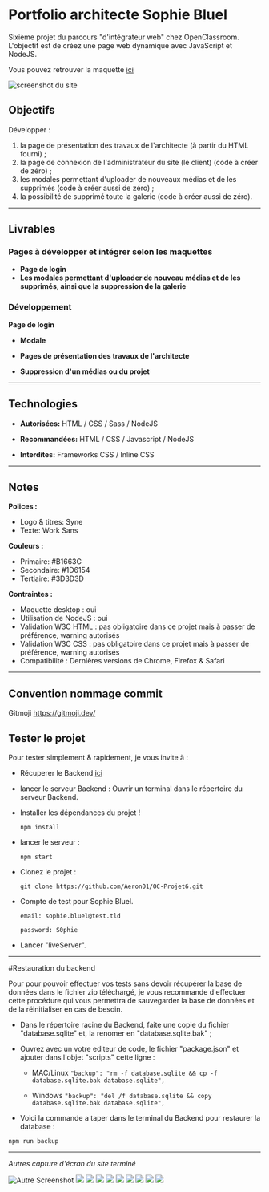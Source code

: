 # Portfolio architecte Sophie Bluel

Sixième projet du parcours "d'intégrateur web" chez OpenClassroom. L'objectif est de créez une page web dynamique avec JavaScript et NodeJS.

Vous pouvez retrouver la maquette [ici](https://www.figma.com/file/kfKHknHySoTibZfdolGAX6/Desktop?type=design&node-id=0-1&t=ybeVInBB1T6692ps-0)

![screenshot du site](./screenshot/Capture%20d%E2%80%99%C3%A9cran%20du%202023-06-21-1.png)

## Objectifs

Développer :

1. la page de présentation des travaux de l'architecte (à partir du HTML fourni) ;
2. la page de connexion de l'administrateur du site (le client) (code à créer de zéro) ;
3. les modales permettant d'uploader de nouveaux médias et de les supprimés (code à créer aussi de zéro) ;
4. la possibilité de supprimé toute la galerie (code à créer aussi de zéro).

<hr>

## Livrables

### Pages à développer et intégrer selon les maquettes

- **Page de login**
- **Les modales permettant d'uploader de nouveau médias et de les supprimés, ainsi que la suppression de la galerie**

### Développement

**Page de login**

- **Modale**

- **Pages de présentation des travaux de l'architecte**

- **Suppression d'un médias ou du projet**

<hr>

## Technologies

- **Autorisées:** HTML / CSS / Sass / NodeJS

- **Recommandées:** HTML / CSS / Javascript / NodeJS

- **Interdites:** Frameworks CSS / Inline CSS

<hr>

## Notes

**Polices :**

- Logo & titres: Syne
- Texte: Work Sans

**Couleurs :**

- Primaire: #B1663C
- Secondaire: #1D6154
- Tertiaire: #3D3D3D

**Contraintes :**

- Maquette desktop : oui
- Utilisation de NodeJS : oui
- Validation W3C HTML : pas obligatoire dans ce projet mais à passer de préférence, warning autorisés
- Validation W3C CSS : pas obligatoire dans ce projet mais à passer de préférence, warning autorisés
- Compatibilité : Dernières versions de Chrome, Firefox & Safari

<hr>

## Convention nommage commit

Gitmoji https://gitmoji.dev/

## Tester le projet

Pour tester simplement & rapidement, je vous invite à :

- Récuperer le Backend [ici](https://github.com/OpenClassrooms-Student-Center/Portfolio-architecte-sophie-bluel.git)

- lancer le serveur Backend :
  Ouvrir un terminal dans le répertoire du serveur Backend.

- Installer les dépendances du projet !

  ```terminal
  npm install
  ```

- lancer le serveur :

  ```terminal
  npm start
  ```

- Clonez le projet :

  ```terminal
  git clone https://github.com/Aeron01/OC-Projet6.git
  ```

- Compte de test pour Sophie Bluel.

  ```terminal
  email: sophie.bluel@test.tld

  password: S0phie
  ```

- Lancer "liveServer".

<hr>

#Restauration du backend

Pour pour pouvoir effectuer vos tests sans devoir récupérer la base de données dans le fichier zip téléchargé, je vous recommande d'effectuer cette procédure qui vous permettra de sauvegarder la base de données et de la réinitialiser en cas de besoin.

- Dans le répertoire racine du Backend, faite une copie du fichier "database.sqlite" et, la renomer en "database.sqlite.bak" ;

- Ouvrez avec un votre editeur de code, le fichier "package.json" et ajouter dans l'objet "scripts" cette ligne :

  - MAC/Linux `"backup": "rm -f database.sqlite && cp -f database.sqlite.bak database.sqlite",`

  - Windows `"backup": "del /f database.sqlite && copy database.sqlite.bak database.sqlite",`

- Voici la commande a taper dans le terminal du Backend pour restaurer la database :

```terminal
npm run backup
```

  <hr>

_Autres capture d'écran du site terminé_

![Autre Screenshot](./screenshot/Capture%20d%E2%80%99%C3%A9cran%20du%202023-06-21-1.png)
![](./screenshot/Capture%20d%E2%80%99%C3%A9cran%20du%202023-06-21-2.png)
![](./screenshot/Capture%20d%E2%80%99%C3%A9cran%20du%202023-06-21-3.png)
![](./screenshot/Capture%20d%E2%80%99%C3%A9cran%20du%202023-06-21-4.png)
![](./screenshot/Capture%20d%E2%80%99%C3%A9cran%20du%202023-06-21-5.png)
![](./screenshot/Capture%20d%E2%80%99%C3%A9cran%20du%202023-06-21-6.png)
![](./screenshot/Capture%20d%E2%80%99%C3%A9cran%20du%202023-06-21-7.png)
![](./screenshot/Capture%20d%E2%80%99%C3%A9cran%20du%202023-06-21-8.png)
![](./screenshot/Capture%20d%E2%80%99%C3%A9cran%20du%202023-06-21-9.png)
![](./screenshot/Capture%20d%E2%80%99%C3%A9cran%20du%202023-06-21-10.png)
